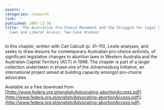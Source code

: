 ```yaml
---
assets: ~
categories: research
link: ''
published: 2007-12-30
title: 'The Australian Pro-Choice Movement and the Struggle for Legal Clarity, Liberal
  Laws and Liberal Access: Two Case Studies'
---
```

In this chapter, written with Cait Calcutt (p. 41–70), Leslie analyses,
and seeks to draw lessons for contemporary Australian pro-choice
activists, of significant legislative changes to abortion laws in
Western Australia and the Australian Capital Territory (ACT) in 1998.
The chapter is part of a larger collection undertaken in phase one of
the Johannesburg Initiative, an international project aimed at building
capacity amongst pro-choice advocates.

Available as a free download from
[[http://www.federa.org.pl/english/Advocating-abortionAccess.pdf](http://www.federa.org.pl/english/Advocating-abortionAccess.pdf)](http://www.federa.org.pl/english/Advocating-abortionAccess.pdf).